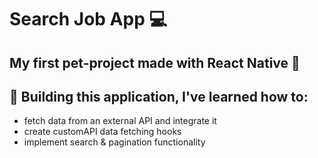 # Search Job App 💻


##  My first pet-project made with React Native 👏


## 📝  Building this application, I've learned how to:
- fetch data from an external API and integrate it
- create customAPI data fetching hooks
- implement search & pagination functionality 

